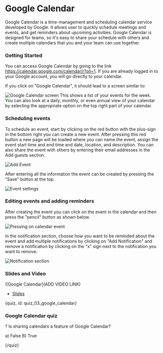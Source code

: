 # Google Calendar

Google Calendar is a time-management and scheduling calendar service developed by Google. It allows user to quickly schedule meetings and events, and get reminders about upcoming activities. Google Calendar is designed for teams, so it's easy to share your schedule with others and create multiple calendars that you and your team can use together.


### Getting Started

You can access Google Calendar by going to the link https://calendar.google.com/calendar/r?pli=1. If you are already logged in to your Google account, you will go directly to your calendar.

If you click on "Google Calendar", it should lead to a screen similar to:

![Google Calendar screen](images/03_calendar/03_google_calendar_01.png)
This shows a list of your events for the week. You can also look at a daily, monthly, or even annual view of your calendar by selecting the appropriate option on the top right part of your calendar.


### Scheduling events
To schedule an event, start by clicking on the red button with the plus-sign in the bottom right you can create a new event. After pressing this red button a new page will be loaded where you can name the event, assign the event start time and end time and date, location, and description. You can also share the event with others by entering their email addresses in the Add guests section.

![Add Event](images/03_calendar/03_google_calendar_02.png)


After entering all the information the event can be created by pressing the "Save" button at the top.

![Event settings](images/03_calendar/03_google_calendar_03.png)


### Editing events and adding reminders

After creating the event you can click on the event in the calendar and then press the "pencil" button as shown below.

![Pressing on calendar event](images/03_calendar/03_google_calendar_04.png)

In the notification section, choose how you want to be reminded about the event and add multiple notifications by clicking on "Add Notification" and remove a notification by clicking on the "x" sign next to the notification you want to remove.

![Notification section](images/03_calendar/03_google_calendar_05.png)

### Slides and Video

![Google Calendar](ADD VIDEO LINK)

* [Slides](https://docs.google.com/presentation/d/1t74f2Xf4h8Hoq8wK2LdI4H35d57Ty8Vpm1ifMuD5y9o/edit?usp=sharing)

{quiz, id: quiz_03_google_calendar}

### Google Calendar quiz

? Is sharing calendars a feature of Google Calendar?

a) False
B) True

{/quiz}